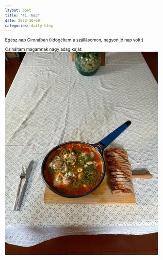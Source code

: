 ```yaml
---
layout: post
title: "41. Nap"
date: 2022-10-08
categories: daily-blog
---
```


Egész nap Gironában üldögéltem a szállásomon, nagyon jó nap volt:)

Csináltam magamnak nagy adag kaját: ![Kaja](/day41kaja.jpg)
